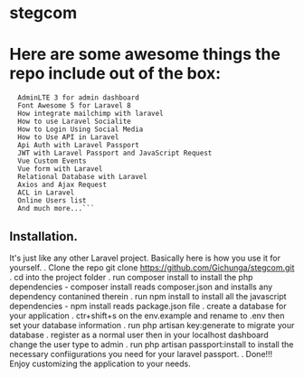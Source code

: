 # stegcom

 # Here are some awesome things the repo include out of the box:
  ```. Using Vue Router with Laravel
    AdminLTE 3 for admin dashboard
    Font Awesome 5 for Laravel 8
    How integrate mailchimp with laravel
    How to use Laravel Socialite
    How to Login Using Social Media
    How to Use API in Laravel
    Api Auth with Laravel Passport
    JWT with Laravel Passport and JavaScript Request
    Vue Custom Events
    Vue form with Laravel
    Relational Database with Laravel
    Axios and Ajax Request
    ACL in Laravel
    Online Users list
    And much more...```
```
## Installation.

It's just like any other Laravel project. Basically here is how you use it for yourself.
. Clone the repo git clone https://github.com/Gichunga/stegcom.git
. cd into the project folder
. run composer install to install the php dependencies - composer install reads composer.json and installs any dependency contanined therein
. run npm install to install all the javascript dependencies - npm install reads package.json file
. create a database for your application
. ctr+shift+s on the env.example and rename to .env then set your database information
. run php artisan key:generate to migrate your database
. register as a normal user then in your localhost dashboard change the user type to admin
. run php artisan passport:install to install the necessary confiigurations you need for your laravel passport.
. Done!!! Enjoy customizing the application to your needs.
```
